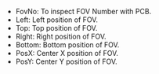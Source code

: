 - FovNo: To inspect FOV Number with PCB.
- Left: Left position of FOV.
- Top: Top position of FOV.
- Right: Right position of FOV.
- Bottom: Bottom position of FOV.
- PosX: Center X position of FOV.
- PosY: Center Y position of FOV.
